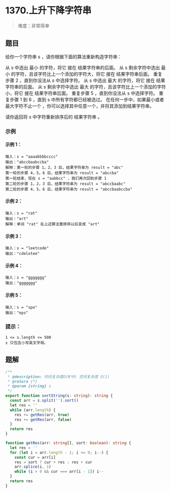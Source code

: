 # 1370.上升下降字符串

> 难度：非常简单

## 题目

给你一个字符串 s ，请你根据下面的算法重新构造字符串：

从 s 中选出 最小 的字符，将它 接在 结果字符串的后面。
从 s 剩余字符中选出 最小 的字符，且该字符比上一个添加的字符大，将它 接在 结果字符串后面。
重复步骤 2 ，直到你没法从 s 中选择字符。
从 s 中选出 最大 的字符，将它 接在 结果字符串的后面。
从 s 剩余字符中选出 最大 的字符，且该字符比上一个添加的字符小，将它 接在 结果字符串后面。
重复步骤 5 ，直到你没法从 s 中选择字符。
重复步骤 1 到 6 ，直到 s 中所有字符都已经被选过。
在任何一步中，如果最小或者最大字符不止一个 ，你可以选择其中任意一个，并将其添加到结果字符串。

请你返回将 s 中字符重新排序后的 结果字符串 。

### 示例

#### 示例 1：

```
输入：s = "aaaabbbbcccc"
输出："abccbaabccba"
解释：第一轮的步骤 1，2，3 后，结果字符串为 result = "abc"
第一轮的步骤 4，5，6 后，结果字符串为 result = "abccba"
第一轮结束，现在 s = "aabbcc" ，我们再次回到步骤 1
第二轮的步骤 1，2，3 后，结果字符串为 result = "abccbaabc"
第二轮的步骤 4，5，6 后，结果字符串为 result = "abccbaabccba"
```

#### 示例 2：

```
输入：s = "rat"
输出："art"
解释：单词 "rat" 在上述算法重排序以后变成 "art"
```

#### 示例 3：

```
输入：s = "leetcode"
输出："cdelotee"
```

#### 示例 4：

```
输入：s = "ggggggg"
输出："ggggggg"
```

#### 示例 5：

```
输入：s = "spo"
输出："ops"
```

### 提示：

```
1 <= s.length <= 500
s 只包含小写英文字母。
```

## 题解

```ts
/**
 * @description: 时间复杂度O(N*M) 空间复杂度 O(1)
 * @return {*}
 * @param {string} s
 */
export function sortString(s: string): string {
  const arr = s.split('').sort()
  let res = ''
  while (arr.length) {
    res += getRes(arr, true)
    res += getRes(arr, false)
  }
  return res
}

function getRes(arr: string[], sort: boolean): string {
  let res = ''
  for (let i = arr.length - 1; i >= 0; i--) {
    const cur = arr[i]
    res = sort ? cur + res : res + cur
    arr.splice(i, 1)
    while (i > 0 && cur === arr[i - 1]) i--
  }
  return res
}
```
